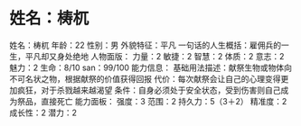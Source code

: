 # 姓名：梼杌
姓名：梼杌
年龄：22
性别：男
外貌特征：平凡
一句话的人生概括：雇佣兵的一生，平凡却又身处绝地
人物面版：
力量：2
敏捷：2
智慧：2
体质：2
意志：2
魅力：2
生命：8/10
san：99/100
能力信息：
基础用法描述：献祭生物或物体向不可名状之物，根据献祭的价值获得回报
代价：每次献祭会让自己的心理变得更加疯狂，对于杀戮越来越渴望
条件：自身必须处于安全状态，受到伤害则自己成为祭品，直接死亡
能力面板：
强度：3
范围：2
持久力：5（3＋2）
精准度：2
成长性：2
潜力：2